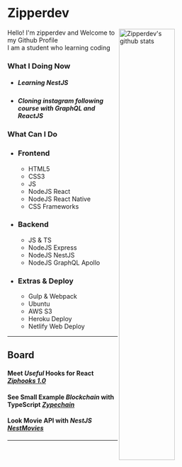 # Zipperdev

<img align="right" alt="Zipperdev's github stats" width="50%" src="https://github-readme-stats.vercel.app/api?username=zipperdev&show_icons=true">

Hello! I'm zipperdev and Welcome to my Github Profile<br/>
I am a student who learning coding

### What I Doing Now
- ##### Learning NestJS
- ##### Cloning instagram following course with GraphQL and ReactJS

### What Can I Do

- ### Frontend
  - HTML5
  - CSS3
  - JS
  - NodeJS React
  - NodeJS React Native
  - CSS Frameworks
- ### Backend
  - JS & TS
  - NodeJS Express
  - NodeJS NestJS
  - NodeJS GraphQL Apollo
- ### Extras & Deploy
  - Gulp & Webpack
  - Ubuntu
  - AWS S3
  - Heroku Deploy
  - Netlify Web Deploy

---
  
## Board

#### Meet _Useful_ Hooks for React [_Ziphooks 1.0_](https://www.npmjs.com/org/ziphooks)
#### See Small Example _Blockchain_ with TypeScript [_Zypechain_](https://github.com/zipperdev/zypechain)
#### Look Movie API with _NestJS_ [_NestMovies_](https://github.com/zipperdev/NestMovies)

---
